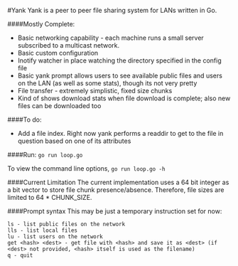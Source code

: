 #Yank
Yank is a peer to peer file sharing system for LANs written in Go.

####Mostly Complete:

* Basic networking capability - each machine runs a small server subscribed to a multicast network.
* Basic custom configuration
* Inotify watcher in place watching the directory specified in the config file
* Basic yank prompt allows users to see available public files and users on the LAN (as well as some stats), though its not very pretty
* File transfer - extremely simplistic, fixed size chunks
* Kind of shows download stats when file download is complete; also new files can be downloaded too

####To do:

* Add a file index. Right now yank performs a readdir to get to the file in question based on one of its attributes

####Run:
`go run loop.go`

To view the command line options, `go run loop.go -h`

####Current Limitation
The current implementation uses a 64 bit integer as a bit vector to store file chunk presence/absence. Therefore, file sizes are limited to 64 * CHUNK_SIZE.

####Prompt syntax
This may be just a temporary instruction set for now:
```
ls - list public files on the network
lls - list local files
lu - list users on the network
get <hash> <dest> - get file with <hash> and save it as <dest> (if <dest> not provided, <hash> itself is used as the filename)
q - quit
```
